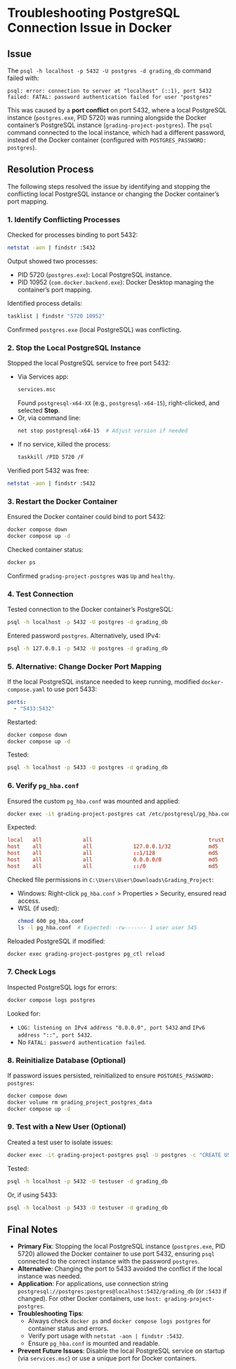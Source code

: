 # Troubleshooting PostgreSQL Connection Issue in Docker

## Issue
The `psql -h localhost -p 5432 -U postgres -d grading_db` command failed with:
```
psql: error: connection to server at "localhost" (::1), port 5432 failed: FATAL: password authentication failed for user "postgres"
```
This was caused by a **port conflict** on port 5432, where a local PostgreSQL instance (`postgres.exe`, PID 5720) was running alongside the Docker container’s PostgreSQL instance (`grading-project-postgres`). The `psql` command connected to the local instance, which had a different password, instead of the Docker container (configured with `POSTGRES_PASSWORD: postgres`).

## Resolution Process
The following steps resolved the issue by identifying and stopping the conflicting local PostgreSQL instance or changing the Docker container’s port mapping.

### 1. Identify Conflicting Processes
Checked for processes binding to port 5432:
```bash
netstat -aon | findstr :5432
```
Output showed two processes:
- PID 5720 (`postgres.exe`): Local PostgreSQL instance.
- PID 10952 (`com.docker.backend.exe`): Docker Desktop managing the container’s port mapping.

Identified process details:
```bash
tasklist | findstr "5720 10952"
```
Confirmed `postgres.exe` (local PostgreSQL) was conflicting.

### 2. Stop the Local PostgreSQL Instance
Stopped the local PostgreSQL service to free port 5432:
- Via Services app:
  ```bash
  services.msc
  ```
  Found `postgresql-x64-XX` (e.g., `postgresql-x64-15`), right-clicked, and selected **Stop**.
- Or, via command line:
  ```bash
  net stop postgresql-x64-15  # Adjust version if needed
  ```
- If no service, killed the process:
  ```bash
  taskkill /PID 5720 /F
  ```
Verified port 5432 was free:
```bash
netstat -aon | findstr :5432
```

### 3. Restart the Docker Container
Ensured the Docker container could bind to port 5432:
```bash
docker compose down
docker compose up -d
```
Checked container status:
```bash
docker ps
```
Confirmed `grading-project-postgres` was `Up` and `healthy`.

### 4. Test Connection
Tested connection to the Docker container’s PostgreSQL:
```bash
psql -h localhost -p 5432 -U postgres -d grading_db
```
Entered password `postgres`. Alternatively, used IPv4:
```bash
psql -h 127.0.0.1 -p 5432 -U postgres -d grading_db
```

### 5. Alternative: Change Docker Port Mapping
If the local PostgreSQL instance needed to keep running, modified `docker-compose.yaml` to use port 5433:
```yaml
ports:
  - "5433:5432"
```
Restarted:
```bash
docker compose down
docker compose up -d
```
Tested:
```bash
psql -h localhost -p 5433 -U postgres -d grading_db
```

### 6. Verify `pg_hba.conf`
Ensured the custom `pg_hba.conf` was mounted and applied:
```bash
docker exec -it grading-project-postgres cat /etc/postgresql/pg_hba.conf
```
Expected:
```conf
local   all             all                                     trust
host    all             all             127.0.0.1/32            md5
host    all             all             ::1/128                 md5
host    all             all             0.0.0.0/0               md5
host    all             all             ::/0                    md5
```
Checked file permissions in `C:\Users\User\Downloads\Grading_Project`:
- Windows: Right-click `pg_hba.conf` > Properties > Security, ensured read access.
- WSL (if used):
  ```bash
  chmod 600 pg_hba.conf
  ls -l pg_hba.conf  # Expected: -rw------- 1 user user 545
  ```
Reloaded PostgreSQL if modified:
```bash
docker exec grading-project-postgres pg_ctl reload
```

### 7. Check Logs
Inspected PostgreSQL logs for errors:
```bash
docker compose logs postgres
```
Looked for:
- `LOG: listening on IPv4 address "0.0.0.0", port 5432` and `IPv6 address "::", port 5432`.
- No `FATAL: password authentication failed`.

### 8. Reinitialize Database (Optional)
If password issues persisted, reinitialized to ensure `POSTGRES_PASSWORD: postgres`:
```bash
docker compose down
docker volume rm grading_project_postgres_data
docker compose up -d
```

### 9. Test with a New User (Optional)
Created a test user to isolate issues:
```bash
docker exec -it grading-project-postgres psql -U postgres -c "CREATE USER testuser WITH PASSWORD 'testpass'; GRANT ALL PRIVILEGES ON DATABASE grading_db TO testuser;"
```
Tested:
```bash
psql -h localhost -p 5432 -U testuser -d grading_db
```
Or, if using 5433:
```bash
psql -h localhost -p 5433 -U testuser -d grading_db
```

## Final Notes
- **Primary Fix**: Stopping the local PostgreSQL instance (`postgres.exe`, PID 5720) allowed the Docker container to use port 5432, ensuring `psql` connected to the correct instance with the password `postgres`.
- **Alternative**: Changing the port to 5433 avoided the conflict if the local instance was needed.
- **Application**: For applications, use connection string `postgresql://postgres:postgres@localhost:5432/grading_db` (or `:5433` if changed). For other Docker containers, use `host: grading-project-postgres`.
- **Troubleshooting Tips**:
  - Always check `docker ps` and `docker compose logs postgres` for container status and errors.
  - Verify port usage with `netstat -aon | findstr :5432`.
  - Ensure `pg_hba.conf` is mounted and readable.
- **Prevent Future Issues**: Disable the local PostgreSQL service on startup (via `services.msc`) or use a unique port for Docker containers.